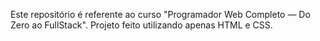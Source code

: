 Este repositório é referente ao curso "Programador Web Completo — Do Zero ao FullStack".
Projeto feito utilizando apenas HTML e CSS.
